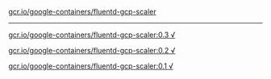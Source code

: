 [gcr.io/google-containers/fluentd-gcp-scaler](https://hub.docker.com/r/anjia0532/fluentd-gcp-scaler/tags/) 

----
[gcr.io/google-containers/fluentd-gcp-scaler:0.3 √](https://hub.docker.com/r/anjia0532/fluentd-gcp-scaler/tags/)

[gcr.io/google-containers/fluentd-gcp-scaler:0.2 √](https://hub.docker.com/r/anjia0532/fluentd-gcp-scaler/tags/)

[gcr.io/google-containers/fluentd-gcp-scaler:0.1 √](https://hub.docker.com/r/anjia0532/fluentd-gcp-scaler/tags/)


